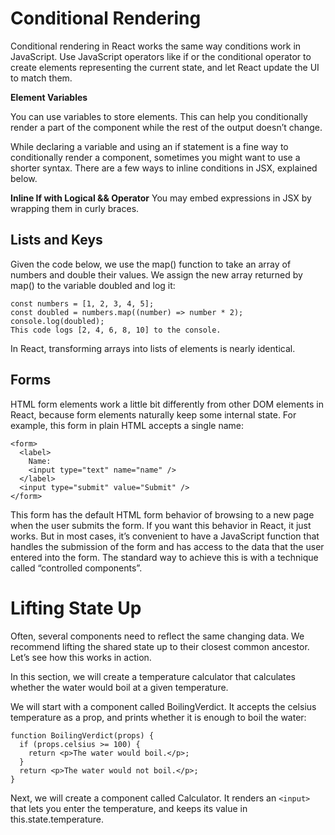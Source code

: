 # Conditional Rendering

Conditional rendering in React works the same way conditions work in JavaScript. Use JavaScript operators like if or the conditional operator to create elements representing the current state, and let React update the UI to match them.

**Element Variables**

You can use variables to store elements. This can help you conditionally render a part of the component while the rest of the output doesn’t change.

While declaring a variable and using an if statement is a fine way to conditionally render a component, sometimes you might want to use a shorter syntax. There are a few ways to inline conditions in JSX, explained below.

**Inline If with Logical && Operator**
You may embed expressions in JSX by wrapping them in curly braces. 

## Lists and Keys

Given the code below, we use the map() function to take an array of numbers and double their values. We assign the new array returned by map() to the variable doubled and log it:

```
const numbers = [1, 2, 3, 4, 5];
const doubled = numbers.map((number) => number * 2);
console.log(doubled);
This code logs [2, 4, 6, 8, 10] to the console.
```

In React, transforming arrays into lists of elements is nearly identical.

## Forms

HTML form elements work a little bit differently from other DOM elements in React, because form elements naturally keep some internal state. For example, this form in plain HTML accepts a single name:

```
<form>
  <label>
    Name:
    <input type="text" name="name" />
  </label>
  <input type="submit" value="Submit" />
</form>
```

This form has the default HTML form behavior of browsing to a new page when the user submits the form. If you want this behavior in React, it just works. But in most cases, it’s convenient to have a JavaScript function that handles the submission of the form and has access to the data that the user entered into the form. The standard way to achieve this is with a technique called “controlled components”.


# Lifting State Up

Often, several components need to reflect the same changing data. We recommend lifting the shared state up to their closest common ancestor. Let’s see how this works in action.

In this section, we will create a temperature calculator that calculates whether the water would boil at a given temperature.

We will start with a component called BoilingVerdict. It accepts the celsius temperature as a prop, and prints whether it is enough to boil the water:

```
function BoilingVerdict(props) {
  if (props.celsius >= 100) {
    return <p>The water would boil.</p>;
  }
  return <p>The water would not boil.</p>;
}
```

Next, we will create a component called Calculator. It renders an `<input>` that lets you enter the temperature, and keeps its value in this.state.temperature.

